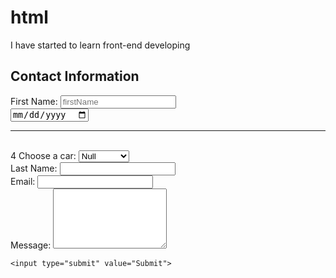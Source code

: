# html
I have started to learn front-end developing
<!DOCTYPE html>
<html lang="en">
<head>
  <meta charset="UTF-8">
  <meta name="viewport" content="width=device-width, initial-scale=1.0">
  <title>Sample Form</title>
</head>
<body>

  <h2>Contact Information</h2>

  <form action="/submit" method="post">
    <label for="firstName">First Name:</label>
    <input type="text" placeholder="firstName" id="firstName" name="firstName" required><br>
    <input type="date" name="birthdate">
    <hr>
    <br>4
    <label for="cars">Choose a car:</label>
<select id="cars" name="cars" required>
    <option value="Null">Null</option>
  <option value="volvo">Volvo</option>
  <option value="saab">Saab</option>
  <option value="mercedes">Mercedes</option>
  <option value="audi">Audi</option>
</select>
    <br>
    <label for="lastName">Last Name:</label>
    <input type="text" id="lastName" name="lastName" required>
    <br>
    <label for="email">Email:</label>
    <input type="email" id="email" name="email">
    <br>
    <label for="message">Message:</label>
    <textarea id="message" name="message" rows="6" required></textarea>


    <input type="submit" value="Submit">
  </form>

</body>
</html>
